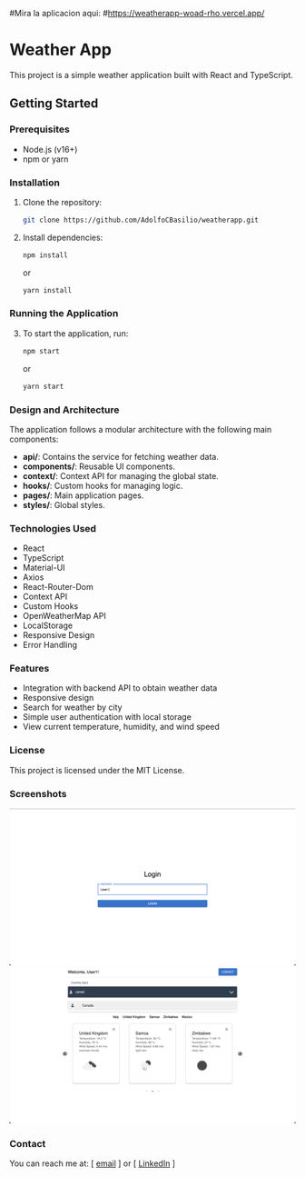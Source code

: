 #Mira la aplicacion aqui: 
#https://weatherapp-woad-rho.vercel.app/

# Weather App

This project is a simple weather application built with React and TypeScript.

## Getting Started

### Prerequisites

- Node.js (v16+)
- npm or yarn

### Installation

1. Clone the repository:
   ```bash
   git clone https://github.com/AdolfoCBasilio/weatherapp.git

2. Install dependencies:
   ```bash
   npm install
   ```
   or
   ```bash
   yarn install
   ```
### Running the Application

3. To start the application, run:
   ```bash
   npm start
   ```
   or
   ```bash
   yarn start
   ```
### Design and Architecture
The application follows a modular architecture with the following main components:

- **api/**: Contains the service for fetching weather data.
- **components/**: Reusable UI components.
- **context/**: Context API for managing the global state.
- **hooks/**: Custom hooks for managing logic.
- **pages/**: Main application pages.
- **styles/**: Global styles.

### Technologies Used

- React
- TypeScript
- Material-UI
- Axios
- React-Router-Dom
- Context API
- Custom Hooks
- OpenWeatherMap API
- LocalStorage
- Responsive Design
- Error Handling

### Features

- Integration with backend API to obtain weather data
- Responsive design
- Search for weather by city
- Simple user authentication with local storage
- View current temperature, humidity, and wind speed

### License

This project is licensed under the MIT License.

### Screenshots

![screenshot](image.png)
![screenshot](image-2.png)

### Contact
You can reach me at: [ [email]( adolfocbasilio@gmail.com ) ] or [ [LinkedIn](https://www.linkedin.com/in/adolfocbg/) ]
